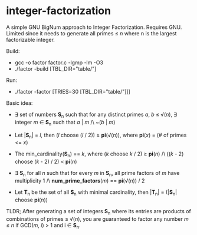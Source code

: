 # integer-factorization
A simple GNU BigNum approach to Integer Factorization. Requires GNU. Limited since it needs to generate all primes ≤ _n_ where n is the largest factorizable integer.

Build: 
  - gcc -o factor factor.c -lgmp -lm -O3
  - ./factor -build [TBL_DIR="table/"] 
  
Run:
  - ./factor -factor [TRIES=30 [TBL_DIR="table/"]]] 

Basic idea:
- ∃ set of numbers **S**<sub>n</sub> such that for any distinct primes _a_, _b_ ≤ √(_n_), ∃ integer _m_ ∈ **S**<sub>n</sub> such that _a_ | _m_ /\ ~(_b_ | _m_)
- Let |**S**<sub>n</sub>| = _l_, then (_l_ choose (_l_ / 2)) ≥ **pi**(√(_n_)), where **pi**(_x_) = (# of primes <= _x_)
- The min_cardinality(**S**<sub>n</sub>) == _k_, where (_k_ choose _k_ / 2) ≥ **pi**(_n_) /\ ((_k_ - 2) choose (_k_ - 2) / 2) < **pi**(_n_)

- ∃ **S**<sub>n</sub> for all _n_ such that for every _m_ in **S**<sub>n</sub>, all prime factors of _m_ have multiplicity 1 /\ **num_prime_factors**(_m_) == **pi**(√(_n_)) / 2

- Let **T**<sub>n</sub> be the set of all **S**<sub>n</sub> with minimal cardinality, then |**T**<sub>n</sub>| = (|**S**<sub>n</sub>| choose **pi**(_n_))

TLDR; After generating a set of integers **S**<sub>n</sub> where its entries are products of combinations of primes ≤ √(_n_), you are guaranteed to factor any number _m_ ≤ _n_ if GCD(_m_, _i_) > 1 and i ∈ **S**<sub>n</sub>.
